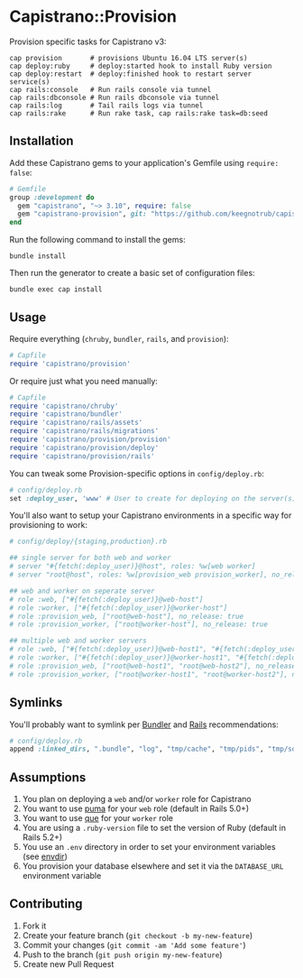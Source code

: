 # Capistrano::Provision

Provision specific tasks for Capistrano v3:

```
cap provision       # provisions Ubuntu 16.04 LTS server(s)
cap deploy:ruby     # deploy:started hook to install Ruby version
cap deploy:restart  # deploy:finished hook to restart server service(s)
cap rails:console   # Run rails console via tunnel
cap rails:dbconsole # Run rails dbconsole via tunnel
cap rails:log       # Tail rails logs via tunnel
cap rails:rake      # Run rake task, cap rails:rake task=db:seed
```

## Installation

Add these Capistrano gems to your application's Gemfile using `require: false`:

```ruby
# Gemfile
group :development do
  gem "capistrano", "~> 3.10", require: false
  gem "capistrano-provision", git: "https://github.com/keegnotrub/capistrano-provision", require: false
end
```

Run the following command to install the gems:

```
bundle install
```

Then run the generator to create a basic set of configuration files:

```
bundle exec cap install
```

## Usage

Require everything (`chruby`, `bundler`, `rails`, and `provision`):

```ruby
# Capfile
require 'capistrano/provision'
```

Or require just what you need manually:

```ruby
# Capfile
require 'capistrano/chruby'
require 'capistrano/bundler'
require 'capistrano/rails/assets'
require 'capistrano/rails/migrations'
require 'capistrano/provision/provision'
require 'capistrano/provision/deploy'
require 'capistrano/provision/rails'
```

You can tweak some Provision-specific options in `config/deploy.rb`:

```ruby
# config/deploy.rb
set :deploy_user, 'www' # User to create for deploying on the server(s). Defaults to 'deploy'.
```

You'll also want to setup your Capistrano environments in a specific way for provisioning to work:

```ruby
# config/deploy/{staging,production}.rb

## single server for both web and worker
# server "#{fetch(:deploy_user)}@host", roles: %w[web worker]
# server "root@host", roles: %w[provision_web provision_worker], no_release: true

## web and worker on seperate server
# role :web, ["#{fetch(:deploy_user)}@web-host"]
# role :worker, ["#{fetch(:deploy_user)}@worker-host"]
# role :provision_web, ["root@web-host"], no_release: true
# role :provision_worker, ["root@worker-host"], no_release: true

## multiple web and worker servers
# role :web, ["#{fetch(:deploy_user)}@web-host1", "#{fetch(:deploy_user)}@web-host2"]
# role :worker, ["#{fetch(:deploy_user)}@worker-host1", "#{fetch(:deploy_user)}@worker-host2"]
# role :provision_web, ["root@web-host1", "root@web-host2"], no_release: true
# role :provision_worker, ["root@worker-host1", "root@worker-host2"], no_release: true
```

## Symlinks

You'll probably want to symlink per [Bundler](https://github.com/capistrano/bundler#usage) and [Rails](https://github.com/capistrano/rails#symlinks) recommendations:

```ruby
# config/deploy.rb
append :linked_dirs, ".bundle", "log", "tmp/cache", "tmp/pids", "tmp/sockets"
```

## Assumptions

1. You plan on deploying a `web` and/or `worker` role for Capistrano
2. You want to use [puma](https://github.com/puma/puma) for your `web` role (default in Rails 5.0+)
3. You want to use [que](https://github.com/chanks/que) for your `worker` role
4. You are using a `.ruby-version` file to set the version of Ruby (default in Rails 5.2+)
5. You use an `.env` directory in order to set your environment variables (see [envdir](http://thedjbway.b0llix.net/daemontools/envdir.html))
6. You provision your database elsewhere and set it via the `DATABASE_URL` environment variable

## Contributing

1. Fork it
2. Create your feature branch (`git checkout -b my-new-feature`)
3. Commit your changes (`git commit -am 'Add some feature'`)
4. Push to the branch (`git push origin my-new-feature`)
5. Create new Pull Request
